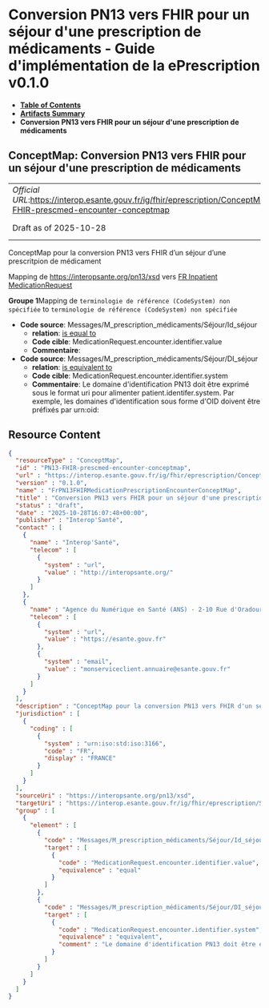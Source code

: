 # Conversion PN13 vers FHIR pour un séjour d'une prescription de médicaments - Guide d'implémentation de la ePrescription v0.1.0

* [**Table of Contents**](toc.md)
* [**Artifacts Summary**](artifacts.md)
* **Conversion PN13 vers FHIR pour un séjour d'une prescription de médicaments**

## ConceptMap: Conversion PN13 vers FHIR pour un séjour d'une prescription de médicaments 

| | |
| :--- | :--- |
| *Official URL*:https://interop.esante.gouv.fr/ig/fhir/eprescription/ConceptMap/PN13-FHIR-prescmed-encounter-conceptmap | *Version*:0.1.0 |
| Draft as of 2025-10-28 | *Computable Name*:FrPN13FHIRMedicationPrescriptionEncounterConceptMap |

 
ConceptMap pour la conversion PN13 vers FHIR d’un séjour d’une prescritpion de médicament 

Mapping de https://interopsante.org/pn13/xsd vers [FR Inpatient MedicationRequest](StructureDefinition-fr-inpatient-medicationrequest.md)

**Groupe 1**Mapping de `terminologie de référence (CodeSystem) non spécifiée` to `terminologie de référence (CodeSystem) non spécifiée`

* **Code source**: Messages/M_prescription_médicaments/Séjour/Id_séjour
  * **relation**: [is equal to](http://hl7.org/fhir/R5/codesystem-concept-map-relationship.html#equal)
  * **Code cible**: MedicationRequest.encounter.identifier.value
  * **Commentaire**: 
* **Code source**: Messages/M_prescription_médicaments/Séjour/DI_séjour
  * **relation**: [is equivalent to](http://hl7.org/fhir/R5/codesystem-concept-map-relationship.html#equivalent)
  * **Code cible**: MedicationRequest.encounter.identifier.system
  * **Commentaire**: Le domaine d'identification PN13 doit être exprimé sous le format uri pour alimenter patient.identifer.system. Par exemple, les domaines d'identification sous forme d'OID doivent être préfixés par urn:oid:



## Resource Content

```json
{
  "resourceType" : "ConceptMap",
  "id" : "PN13-FHIR-prescmed-encounter-conceptmap",
  "url" : "https://interop.esante.gouv.fr/ig/fhir/eprescription/ConceptMap/PN13-FHIR-prescmed-encounter-conceptmap",
  "version" : "0.1.0",
  "name" : "FrPN13FHIRMedicationPrescriptionEncounterConceptMap",
  "title" : "Conversion PN13 vers FHIR pour un séjour d'une prescription de médicaments",
  "status" : "draft",
  "date" : "2025-10-28T16:07:48+00:00",
  "publisher" : "Interop'Santé",
  "contact" : [
    {
      "name" : "Interop'Santé",
      "telecom" : [
        {
          "system" : "url",
          "value" : "http://interopsante.org/"
        }
      ]
    },
    {
      "name" : "Agence du Numérique en Santé (ANS) - 2-10 Rue d'Oradour-sur-Glane, 75015 Paris",
      "telecom" : [
        {
          "system" : "url",
          "value" : "https://esante.gouv.fr"
        },
        {
          "system" : "email",
          "value" : "monserviceclient.annuaire@esante.gouv.fr"
        }
      ]
    }
  ],
  "description" : "ConceptMap pour la conversion PN13 vers FHIR d'un séjour d'une prescritpion de médicament",
  "jurisdiction" : [
    {
      "coding" : [
        {
          "system" : "urn:iso:std:iso:3166",
          "code" : "FR",
          "display" : "FRANCE"
        }
      ]
    }
  ],
  "sourceUri" : "https://interopsante.org/pn13/xsd",
  "targetUri" : "https://interop.esante.gouv.fr/ig/fhir/eprescription/StructureDefinition/fr-inpatient-medicationrequest",
  "group" : [
    {
      "element" : [
        {
          "code" : "Messages/M_prescription_médicaments/Séjour/Id_séjour",
          "target" : [
            {
              "code" : "MedicationRequest.encounter.identifier.value",
              "equivalence" : "equal"
            }
          ]
        },
        {
          "code" : "Messages/M_prescription_médicaments/Séjour/DI_séjour",
          "target" : [
            {
              "code" : "MedicationRequest.encounter.identifier.system",
              "equivalence" : "equivalent",
              "comment" : "Le domaine d'identification PN13 doit être exprimé sous le format uri pour alimenter patient.identifer.system. Par exemple, les domaines d'identification sous forme d'OID doivent être préfixés par urn:oid:"
            }
          ]
        }
      ]
    }
  ]
}

```
